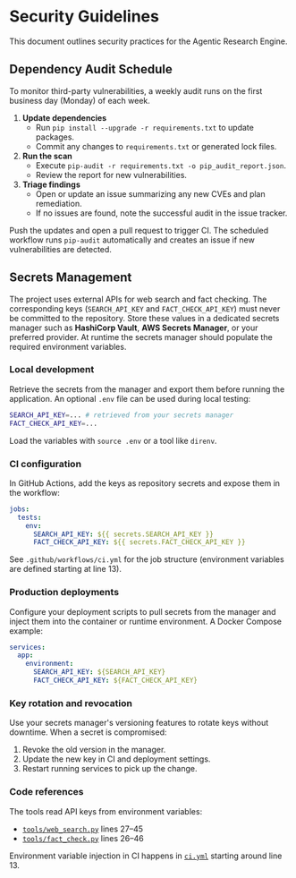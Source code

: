 # Security Guidelines

This document outlines security practices for the Agentic Research Engine.

## Dependency Audit Schedule

To monitor third-party vulnerabilities, a weekly audit runs on the first business day (Monday) of each week.

1. **Update dependencies**
   - Run `pip install --upgrade -r requirements.txt` to update packages.
   - Commit any changes to `requirements.txt` or generated lock files.
2. **Run the scan**
   - Execute `pip-audit -r requirements.txt -o pip_audit_report.json`.
   - Review the report for new vulnerabilities.
3. **Triage findings**
   - Open or update an issue summarizing any new CVEs and plan remediation.
   - If no issues are found, note the successful audit in the issue tracker.

Push the updates and open a pull request to trigger CI. The scheduled workflow runs `pip-audit` automatically and creates an issue if new vulnerabilities are detected.


## Secrets Management

The project uses external APIs for web search and fact checking. The corresponding keys (`SEARCH_API_KEY` and `FACT_CHECK_API_KEY`) must never be committed to the repository.
Store these values in a dedicated secrets manager such as **HashiCorp Vault**, **AWS Secrets Manager**, or your preferred provider. At runtime the secrets manager should populate the required environment variables.

### Local development

Retrieve the secrets from the manager and export them before running the application. An optional `.env` file can be used during local testing:

```bash
SEARCH_API_KEY=... # retrieved from your secrets manager
FACT_CHECK_API_KEY=...
```

Load the variables with `source .env` or a tool like `direnv`.

### CI configuration

In GitHub Actions, add the keys as repository secrets and expose them in the workflow:

```yaml
jobs:
  tests:
    env:
      SEARCH_API_KEY: ${{ secrets.SEARCH_API_KEY }}
      FACT_CHECK_API_KEY: ${{ secrets.FACT_CHECK_API_KEY }}
```

See `.github/workflows/ci.yml` for the job structure (environment variables are defined starting at line 13).

### Production deployments

Configure your deployment scripts to pull secrets from the manager and inject them into the container or runtime environment. A Docker Compose example:

```yaml
services:
  app:
    environment:
      SEARCH_API_KEY: ${SEARCH_API_KEY}
      FACT_CHECK_API_KEY: ${FACT_CHECK_API_KEY}
```

### Key rotation and revocation

Use your secrets manager's versioning features to rotate keys without downtime. When a secret is compromised:

1. Revoke the old version in the manager.
2. Update the new key in CI and deployment settings.
3. Restart running services to pick up the change.

### Code references

The tools read API keys from environment variables:

- [`tools/web_search.py`](../tools/web_search.py) lines 27–45
- [`tools/fact_check.py`](../tools/fact_check.py) lines 26–46

Environment variable injection in CI happens in [`ci.yml`](../.github/workflows/ci.yml) starting around line 13.

